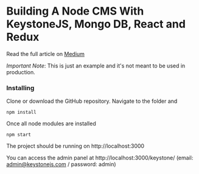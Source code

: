 # Building A Node CMS With KeystoneJS, Mongo DB, React and Redux

Read the full article on [Medium](https://itnext.io/building-a-node-cms-with-keystonejs-mongo-db-react-and-redux-part-i-ae5958496df2)

*Important Note*: This is just an example and it's not meant to be used in production.

### Installing

Clone or download the GitHub repository. Navigate to the folder and 

```
npm install
```

Once all node modules are installed 

```
npm start
``` 

The project should be running on http://localhost:3000

You can access the admin panel at http://localhost:3000/keystone/ (email: admin@keystonejs.com / password: admin)

